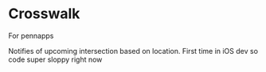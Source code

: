 # Crosswalk
For pennapps

Notifies of upcoming intersection based on location. First time in iOS dev so code super sloppy right now
